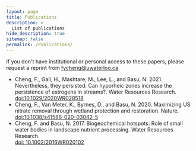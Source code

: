 ```yaml
---
layout: page
title: Publications
description: >
  List of publications
hide_description: true
sitemap: false
permalink: /Publications/
---
```


If you don't have institutional or personal access to these papers, please request a reprint from fycheng@uwaterloo.ca


* Cheng, F., Gall, H., Mashtare, M., Lee, L., and Basu, N. 2021. Nevertheless, they persisted: Can hyporheic zones increase the persistence of estrogens in streams?. Water Resources Research. [doi:10.1029/2020WR028518](https://doi.org/10.1029/2020WR028518)
* Cheng, F., Van Meter, K., Byrnes, D., and Basu, N. 2020. Maximizing US nitrate removal through wetland protection and restoration. Nature. [doi:10.1038/s41586-020-03042-5](https://doi.org/10.1038/s41586-020-03042-5)
* Cheng, F. and Basu, N. 2017. Biogeochemical hotspots: Role of small water bodies in landscape nutrient processing. Water Resources Research.  
[doi: 10.1002/2016WR020102](https://doi.org/10.1002/2016WR020102)
